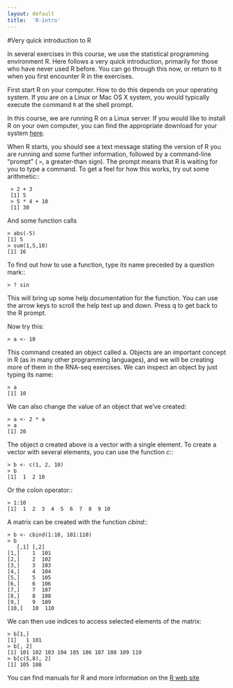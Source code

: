 ```yaml
---
layout: default
title:  'R-intro'
---
```


#Very quick introduction to R

In several exercises in this course, we use the statistical
programming environment R. Here follows a very quick introduction,
primarily for those who have never used R before. You can go through
this now, or return to it when you first encounter R in the exercises.

First start R on your computer. How to do this depends on your
operating system. If you are on a Linux or Mac OS X system, you would
typically execute the command ``R`` at the shell prompt.

In this course, we are running R on a Linux server. If you would like
to install R on your own computer, you can find the appropriate
download for your system [here](http://ftp.sunet.se/pub/lang/CRAN/).

When R starts, you should see a text message stating the version of
R you are running and some further information, followed by a
command-line “prompt” ( ``>``, a greater-than sign). The prompt means that
R is waiting for you to type a command. To get a feel for how this
works, try out some arithmetic::

	 > 2 + 3
	 [1] 5
	 > 5 * 4 + 10
	 [1] 30
And some function calls

	> abs(-5)
	[1] 5
	> sum(1,5,10)
	[1] 16

To find out how to use a function, type its name preceded by a question mark::

	> ? sin

This will bring up some help documentation for the function. You can
use the arrow keys to scroll the help text up and down. Press q to get
back to the R prompt.

Now try this:
	
	> a <- 10

This command created an object called a. Objects are an important
concept in R (as in many other programming languages), and we will be
creating more of them in the RNA-seq exercises. We can inspect an
object by just typing its name:
	
	> a
	[1] 10

We can also change the value of an object that we’ve created:

	> a <- 2 * a	
	> a
	[1] 20

The object *a* created above is a vector with a single element. To
create a vector with several elements, you can use the function *c*::


	> b <- c(1, 2, 10)
	> b
	[1]  1  2 10

Or the colon operator::

	> 1:10
	[1]  1  2  3  4  5  6  7  8  9 10

A matrix can be created with the function *cbind*::

	> b <- cbind(1:10, 101:110)
	> b
       [,1] [,2]
	[1,]    1  101
	[2,]    2  102
	[3,]    3  103
	[4,]    4  104
	[5,]    5  105
	[6,]    6  106
	[7,]    7  107
	[8,]    8  108
	[9,]    9  109
	[10,]   10  110

We can then use indices to access selected elements of the matrix:

	> b[1,]
	[1]   1 101
	> b[, 2]
	[1] 101 102 103 104 105 106 107 108 109 110
	> b[c(5,8), 2]
	[1] 105 108

You can find manuals for R and more information on the [R web site](http://www.r-project.org/)
